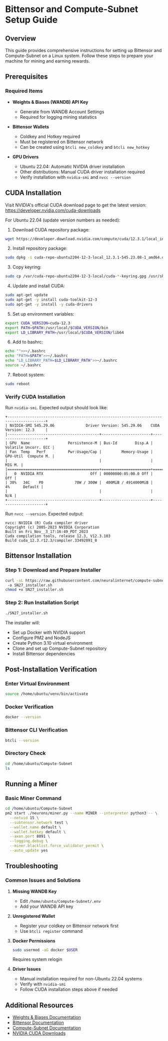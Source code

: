 # Bittensor and Compute-Subnet Setup Guide

## Overview
This guide provides comprehensive instructions for setting up Bittensor and Compute-Subnet on a Linux system. Follow these steps to prepare your machine for mining and earning rewards.

## Prerequisites

### Required Items
- **Weights & Biases (WANDB) API Key**
  - Generate from WANDB Account Settings
  - Required for logging mining statistics
  
- **Bittensor Wallets**
  - Coldkey and Hotkey required
  - Must be registered on Bittensor network
  - Can be created using `btcli new_coldkey` and `btcli new_hotkey`
  
- **GPU Drivers**
  - Ubuntu 22.04: Automatic NVIDIA driver installation
  - Other distributions: Manual CUDA driver installation required
  - Verify installation with `nvidia-smi` and `nvcc --version`

## CUDA Installation
Visit NVIDIA's official CUDA download page to get the latest version:
https://developer.nvidia.com/cuda-downloads

For Ubuntu 22.04 (update version numbers as needed):

1. Download CUDA repository package:
```bash
wget https://developer.download.nvidia.com/compute/cuda/12.3.1/local_installers/cuda-repo-ubuntu2204-12-3-local_12.3.1-545.23.08-1_amd64.deb
```

2. Install repository package:
```bash
sudo dpkg -i cuda-repo-ubuntu2204-12-3-local_12.3.1-545.23.08-1_amd64.deb
```

3. Copy keyring:
```bash
sudo cp /var/cuda-repo-ubuntu2204-12-3-local/cuda-*-keyring.gpg /usr/share/keyrings/
```

4. Update and install CUDA:
```bash
sudo apt-get update
sudo apt-get -y install cuda-toolkit-12-3
sudo apt-get -y install -y cuda-drivers
```

5. Set up environment variables:
```bash
export CUDA_VERSION=cuda-12.3
export PATH=$PATH:/usr/local/$CUDA_VERSION/bin
export LD_LIBRARY_PATH=/usr/local/$CUDA_VERSION/lib64
```

6. Add to bashrc:
```bash
echo "">>~/.bashrc
echo "PATH=$PATH">>~/.bashrc
echo "LD_LIBRARY_PATH=$LD_LIBRARY_PATH">>~/.bashrc
source ~/.bashrc
```

7. Reboot system:
```bash
sudo reboot
```

### Verify CUDA Installation
Run `nvidia-smi`. Expected output should look like:
```
+---------------------------------------------------------------------------------------+
| NVIDIA-SMI 545.29.06              Driver Version: 545.29.06    CUDA Version: 12.3     |
|-----------------------------------------+----------------------+----------------------+
| GPU  Name                 Persistence-M | Bus-Id        Disp.A | Volatile Uncorr. ECC |
| Fan  Temp   Perf          Pwr:Usage/Cap |         Memory-Usage | GPU-Util  Compute M. |
|                                         |                      |               MIG M. |
|=========================================+======================+======================|
|   0  NVIDIA RTX                     Off | 00000000:05:00.0 Off |                  Off |
| 30%   34C    P0              70W / 300W |  400MiB / 4914000MiB |      4%      Default |
|                                         |                      |                  N/A |
+-----------------------------------------+----------------------+----------------------+
```

Run `nvcc --version`. Expected output:
```
nvcc: NVIDIA (R) Cuda compiler driver
Copyright (c) 2005-2023 NVIDIA Corporation
Built on Fri_Nov__3_17:16:49_PDT_2023
Cuda compilation tools, release 12.3, V12.3.103
Build cuda_12.3.r12.3/compiler.33492891_0
```

## Bittensor Installation

### Step 1: Download and Prepare Installer
```bash
curl -sL https://raw.githubusercontent.com/neuralinternet/compute-subnet/main/Installation%20Script/install_sn27.sh
 -o SN27_installer.sh
chmod +x SN27_installer.sh
```

### Step 2: Run Installation Script
```bash
./SN27_installer.sh
```

The installer will:
- Set up Docker with NVIDIA support
- Configure PM2 and NodeJS
- Create Python 3.10 virtual environment
- Clone and set up Compute-Subnet repository
- Install Bittensor dependencies

## Post-Installation Verification

### Enter Virtual Environment
```bash
source /home/ubuntu/venv/bin/activate
```

### Docker Verification
```bash
docker --version
```

### Bittensor CLI Verification
```bash
btcli --version
```

### Directory Check
```bash
cd /home/ubuntu/Compute-Subnet
ls
```

## Running a Miner

### Basic Miner Command
```bash
cd /home/ubuntu/Compute-Subnet
pm2 start ./neurons/miner.py --name MINER --interpreter python3 -- \
  --netuid 15 \
  --subtensor.network test \
  --wallet.name default \
  --wallet.hotkey default \
  --axon.port 8091 \
  --logging.debug \
  --miner.blacklist.force_validator_permit \
  --auto_update yes
```

## Troubleshooting

### Common Issues and Solutions
1. **Missing WANDB Key**
   - Edit `/home/ubuntu/Compute-Subnet/.env`
   - Add your WANDB API key

2. **Unregistered Wallet**
   - Register your coldkey on Bittensor network first
   - Use `btcli register` command

3. **Docker Permissions**
   ```bash
   sudo usermod -aG docker $USER
   ```
   Requires system relogin

4. **Driver Issues**
   - Manual installation required for non-Ubuntu 22.04 systems
   - Verify with `nvidia-smi`
   - Follow CUDA installation steps above if needed

## Additional Resources
- [Weights & Biases Documentation](https://docs.wandb.ai/)
- [Bittensor Documentation](https://docs.bittensor.com/)
- [Compute-Subnet Documentation](https://docs.neuralinternet.ai)
- [NVIDIA CUDA Downloads](https://developer.nvidia.com/cuda-downloads)